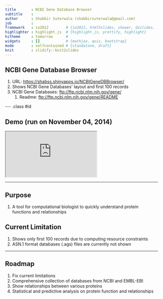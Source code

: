 ```yaml
---
title       : NCBI Gene Database Browser
subtitle    : 
author      : Shabbir Suterwala (shabbirsuterwala@gmail.com)
job         : 
framework   : io2012        # {io2012, html5slides, shower, dzslides, ...}
highlighter : highlight.js  # {highlight.js, prettify, highlight}
hitheme     : tomorrow      # 
widgets     : []            # {mathjax, quiz, bootstrap}
mode        : selfcontained # {standalone, draft}
knit        : slidify::knit2slides
---
```


## NCBI Gene Database Browser


1. URL: https://shabss.shinyapps.io/NCBIGeneDBBrowser/
2. Shows NCBI Gene Databases' layout and first 100 records
3. NCBI Gene Databases: ftp://ftp.ncbi.nlm.nih.gov/gene/
   1. Readme: ftp://ftp.ncbi.nlm.nih.gov/gene/README

--- .class #id 

## Demo (run on November 04, 2014)

<iframe src="https://shabss.shinyapps.io/NCBIGeneDBBrowser/"></iframe>

---

## Purpose
1. A tool for computational biologist to quickly understand protein functions and relationships 

## Current Limitation
1. Shows only first 100 records due to computing resource constraints
2. ASN.1 format databases (.ags) files are currently not shown

---

## Roadmap
1. Fix current limitations
2. Comprehensive collection of databases from NCBI and EMBL-EBI
3. Show relationships between various proteins
4. Statistical and predictive analysis on protein function and relationships

